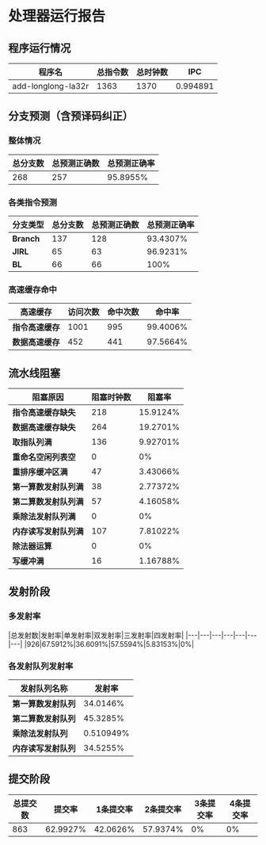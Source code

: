 # 处理器运行报告
## 程序运行情况
|程序名|总指令数|总时钟数|IPC|
|---|---|---|---|
|add-longlong-la32r|1363|1370|0.994891|

## 分支预测（含预译码纠正）
### 整体情况
|总分支数|总预测正确数|总预测正确率|
|---|---|---|
|268|257|95.8955%|

### 各类指令预测
|分支类型|总分支数|总预测正确数|总预测正确率|
|---|---|---|---|
|**Branch**| 137 | 128 | 93.4307%|
|**JIRL**| 65 | 63 | 96.9231%|
|**BL**| 66 | 66 | 100%|

### 高速缓存命中
|高速缓存|访问次数|命中次数|命中率|
|---|---|---|---|
|**指令高速缓存**| 1001 | 995 | 99.4006%|
|**数据高速缓存**| 452 | 441 | 97.5664%|
## 流水线阻塞
|阻塞原因|阻塞时钟数|阻塞率|
|---|---|---|
|**指令高速缓存缺失**| 218 | 15.9124%|
|**数据高速缓存缺失**| 264 | 19.2701%|
|**取指队列满**| 136 | 9.92701%|
|**重命名空闲列表空**|0 | 0%|
|**重排序缓冲区满**|47 | 3.43066%|
|**第一算数发射队列满**|38 | 2.77372%|
|**第二算数发射队列满**|57 | 4.16058%|
|**乘除法发射队列满**|0 | 0%|
|**内存读写发射队列满**|107 | 7.81022%|
|**除法器运算**|0 | 0%|
|**写缓冲满**|16 | 1.16788%|

## 发射阶段
### 多发射率
|总发射数|发射率|单发射率|双发射率|三发射率|四发射率|
|---|---|---|---|---|---|---|
|926|67.5912%|36.6091%|57.5594%|5.83153%|0%|

### 各发射队列发射率
|发射队列名称|发射率|
|---|---|
|**第一算数发射队列**|34.0146%|
|**第二算数发射队列**|45.3285%|
|**乘除法发射队列**|0.510949%|
|**内存读写发射队列**|34.5255%|

## 提交阶段
|总提交数|提交率|1条提交率|2条提交率|3条提交率|4条提交率|
|---|---|---|---|---|---|
|863|62.9927%|42.0626%|57.9374%|0%|0%|
